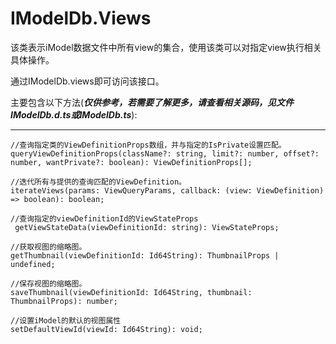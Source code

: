 # IModelDb.Views

该类表示iModel数据文件中所有view的集合，使用该类可以对指定view执行相关具体操作。

通过IModelDb.views即可访问该接口。

主要包含以下方法\(_**仅供参考，若需要了解更多，请查看相关源码，见文件IModelDb.d.ts或IModelDb.ts**_\):

---

```
//查询指定类的ViewDefinitionProps数组，并与指定的IsPrivate设置匹配。
queryViewDefinitionProps(className?: string, limit?: number, offset?: number, wantPrivate?: boolean): ViewDefinitionProps[];

//迭代所有与提供的查询匹配的ViewDefinition。
iterateViews(params: ViewQueryParams, callback: (view: ViewDefinition) => boolean): boolean;

//查询指定的viewDefinitionId的ViewStateProps
 getViewStateData(viewDefinitionId: string): ViewStateProps;

//获取视图的缩略图。
getThumbnail(viewDefinitionId: Id64String): ThumbnailProps | undefined;

//保存视图的缩略图。
saveThumbnail(viewDefinitionId: Id64String, thumbnail: ThumbnailProps): number;

//设置iModel的默认的视图属性
setDefaultViewId(viewId: Id64String): void;
```



